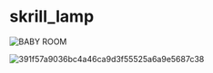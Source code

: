 # skrill_lamp


![BABY ROOM](https://github.com/ATRVIIE/skrill_lamp/assets/119594378/feadd898-6107-4810-a43c-f5639f21ac55)

![391f57a9036bc4a46ca9d3f55525a6a9e5687c38](https://github.com/ATRVIIE/skrill_lamp/assets/119594378/95e692e4-3b10-4866-82fd-6044be2f96dc)


